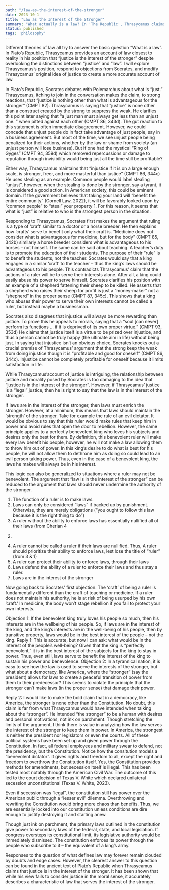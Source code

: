 ```yaml
---
path: "/law-as-the-interest-of-the-stronger"
date: 2023-10-1
title: "Law as the Interest of the Stronger"
summary: "What actually is a law? In 'The Republic', Thrasycamus claims that law is none other than 'the interest of the stronger'. In this paper I will explore this concept of law further. Written for PHIL 206 at Purdue."
status: published
tags: 'philosophy'
---
```


Different theories of law all try to answer the basic question “What is a law”. In Plato’s Republic,
Thrasycamus provides an account of law closest to reality in his position that “justice is the interest of the
stronger” despite overlooking the distinctions between “justice” and “law”. I will explore Thrasycamus’s
position, respond to objections from Socrates, and modify Thrasycamus’ original idea of justice to create
a more accurate account of law.

In Plato’s Republic, Socrates debates with Polemarchus about what is “just.” Thrasycamus,
itching to join in the conversation makes the claim, to strong reactions, that “justice is nothing other than
what is advantageous for the stronger” (CMPT 82). Thrasycamus is saying that “justice” is none other
than a construct created by the strong to suppress the weak. He clarifies this point later saying that “a just
man must always get less than an unjust one. ” when pitted against each other (CMPT 86, 343d).
The gut reaction to this statement is often immediate disagreement. However, we could concede
that unjust people do in fact take advantage of just people, say in a business agreement. But most of the
time, we see unjust people being penalized for their actions, whether by the law or shame from society (an
unjust person will lose business). But if one had the mystical “Ring of Gyges” (CMPT 94, 359d) which
removed repercussions or damage to reputation through invisibility would being just all the time still be
profitable?

Either way, Thrasycamus maintains that “injustice if it is on a large enough scale, is stronger,
freer, and more masterful than justice” (CMPT 86, 344c) He uses stealing as an example. Common people
would label stealing “unjust”, however, when the stealing is done by the stronger, say a tyrant, it is
considered a good action. In American society, this could be eminent domain. If the government believes
that taking your land will “benefit the entire community” (Cornell Law, 2022), it will be favorably looked
upon by “common people” to “steal” your property 1. For this reason, it seems that what is “just” is
relative to who is the strongest person in the situation.

Responding to Thrasycamus, Socrates first makes the argument that ruling is a type of ‘craft’
similar to a doctor or a horse breeder. He then explains how ‘crafts’ serve to benefit only what their craft
is. “Medicine does not consider what is advantageous for medicine, but for the body” (CMPT 85, 342b)
similarly a horse breeder considers what is advantageous to his horses – not himself. The same can be said
about teaching. A teacher’s duty is to promote the education of their students. The purpose of their “rule”
is to benefit the students, not the teacher. Socrates would say that a king engages in a similar ‘craft’ to the
teacher – thus the king’s laws should be advantageous to his people. This contradicts Thrasycamus’ claim
that the actions of a ruler will be to serve their interests alone. After all, a king could easily abuse his
power to serve himself. Socrates clarifies his position with an example of a shepherd fattening their sheep
to be killed. He asserts that a shepherd who raises their sheep for profit is just a “money-maker” not a
“shepherd” in the proper sense (CMPT 87, 345c). This shows that a king who abuses their power to serve
their own interests cannot be called a ruler, but instead maybe a businessman.

Socrates also disagrees that injustice will always be more rewarding than justice. To prove this he
appeals to morals, saying that a “soul [can never] perform its functions … if it is deprived of its own
proper virtue.” (CMPT 93, 353d) He claims that justice itself is a virtue to be prized over injustice, and
thus a person cannot be truly happy (the ultimate aim in life) without being just. In saying that injustice
isn’t an obvious choice, Socrates knocks out a crucial premise of Thrasycamus’ argument that the strong keep the weak from doing injustice though it is “profitable and good for oneself” (CMPT 86, 344c).
Injustice cannot be completely profitable for oneself because it limits satisfaction in life.

While Thrasycamus’account of justice is intriguing, the relationship between justice and morality
posed by Socrates is too damaging to the idea that “justice is in the interest of the stronger”. However, if
Thrasycamus’ justice is a “legal” justice, then he is right to say that the law is in the interest of the
stronger.

If laws are in the interest of the stronger, then laws must enrich the stronger. However, at a
minimum, this means that laws should maintain the ‘strength’ of the stronger. Take for example the rule
of an evil dictator. It would be obvious to say that this ruler would make rules that keep him in power and
avoid rules that open the door to rebellion. However, the same principle applies to a perfectly benevolent
king who loves his subjects and desires only the best for them. By definition, this benevolent ruler will
make every law benefit his people, however, he will not make a law allowing them to throw him out of
power. In this king’s desire to do what is best for his people, he will not allow them to dethrone him as
doing so could lead to an evil person taking power. Thus, even in the case of a benevolent king, the laws
he makes will always be in his interest.

This logic can also be generalized to situations where a ruler may not be benevolent. The
argument that “law is in the interest of the stronger” can be reduced to the argument that laws should
never undermine the authority of the stronger.
1. The function of a ruler is to make laws.
2. Laws can only be considered “laws” if backed up by punishment. Otherwise, they are
merely obligations (“you ought to follow this law because it is the right thing to do”)
3. A ruler without the ability to enforce laws has essentially nullified all of their laws (from
Cherian 4
2)
4. A ruler cannot be called a ruler if their laws are nullified. Thus, A ruler should prioritize
their ability to enforce laws, lest lose the title of “ruler” (from 3 & 1)
5. A ruler can protect their ability to enforce laws, through their laws
6. Laws defend the ability of a ruler to enforce their laws and thus stay a ruler.
7. Laws are in the interest of the stronger

Now going back to Socrates' first objection. The ‘craft’ of being a ruler is fundamentally different
than the craft of teaching or medicine. If a ruler does not maintain his authority, he is at risk of being
usurped by his own ‘craft.’ In medicine, the body won’t stage rebellion if you fail to protect your own
interests.

Objection 1: If the benevolent king truly loves his people so much, then his interests are in the wellbeing
of his people. So, if laws are in the interest of the king, and the king’s interests are in the well-being of his
people, then by transitive property, laws would be in the best interest of the people – not the king.
Reply 1: This is accurate, but now I can ask: what would be in the interest of the people’s well-being?
Given that the king is “perfectly benevolent,” it is in the best interest of the subjects for the king to stay in
power. Thus, even still, laws serve to benefit the interest of the king to sustain his power and benevolence.
Objection 2: In a tyrannical nation, it is easy to see how the law is used to serve the interests of the
stronger, but what about a democracy, like America, where the “stronger” (say the president) allows for
laws to create a peaceful transition of power from them to their predecessor? This seems to violate the
principle that the stronger can’t make laws (in the proper sense) that damage their power.

Reply 2: I would like to make the bold claim that in a democracy, like America, the stronger is none other
than the Constitution. No doubt, this claim is far from what Thrasycamus would have intended when
talking about the “stronger”. He intended “the stronger” to be a human with desires and personal
motivations, not ink on parchment. Though stretching the limits of the argument, I think there is value in
analyzing how the law serves the interest of the stronger to keep them in power.
In America, the strongest is neither the president nor legislators or even the courts. All of these
political systems have been set up and given power through the Constitution. In fact, all federal
employees and military swear to defend, not the presidency, but the Constitution.
Notice how the consitution models a “benevolent dictator”. It gives rights and freedom to all,
except the right and freedom to overthrow the Constitution itself. Yes, the Constitution provides methods
for amendments, but secession itself is illegal. This has been tested most notably through the American
Civil War. The outcome of this led to the court decision of Texas V. White which declared unilateral
secession unconstitutional (Texas V. White, 2023).

Even if secession was “legal”, the constitution still has power over the American public through a
“lesser evil” dilemma. Overthrowing and rewriting the Constitution would bring more chaos than
benefits. Thus, we are essentially locked into our constitution unless conditions are dire enough to justify
destroying it and starting anew.

Though just ink on parchment, the primary laws outlined in the constitution give power to
secondary laws of the federal, state, and local legislation. If congress oversteps its constitutional limit, its
legislative authority would be immediately dismissed. The constitution enforces its power through the
people who subscribe to it – the equivalent of a king’s army.

Responses to the question of what defines law may forever remain clouded by doubts and edge
cases. However, the clearest answer to this question can be found in the ancient text of Plato’s Republic
when Thrasycamus claims that justice is in the interest of the stronger. It has been shown that while his
view fails to consider justice in the moral sense, it accurately describes a characteristic of law that serves
the interest of the stronger.